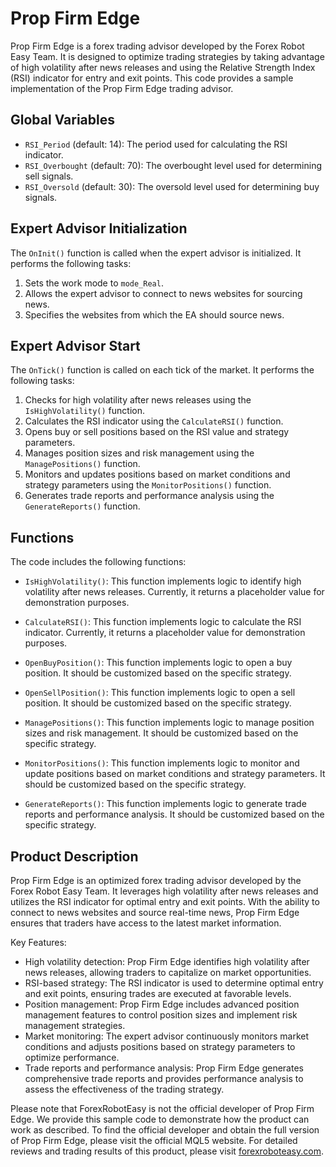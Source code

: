 # Prop Firm Edge

Prop Firm Edge is a forex trading advisor developed by the Forex Robot Easy Team. It is designed to optimize trading strategies by taking advantage of high volatility after news releases and using the Relative Strength Index (RSI) indicator for entry and exit points. This code provides a sample implementation of the Prop Firm Edge trading advisor.

## Global Variables

- `RSI_Period` (default: 14): The period used for calculating the RSI indicator.
- `RSI_Overbought` (default: 70): The overbought level used for determining sell signals.
- `RSI_Oversold` (default: 30): The oversold level used for determining buy signals.

## Expert Advisor Initialization

The `OnInit()` function is called when the expert advisor is initialized. It performs the following tasks:

1. Sets the work mode to `mode_Real`.
2. Allows the expert advisor to connect to news websites for sourcing news.
3. Specifies the websites from which the EA should source news.

## Expert Advisor Start

The `OnTick()` function is called on each tick of the market. It performs the following tasks:

1. Checks for high volatility after news releases using the `IsHighVolatility()` function.
2. Calculates the RSI indicator using the `CalculateRSI()` function.
3. Opens buy or sell positions based on the RSI value and strategy parameters.
4. Manages position sizes and risk management using the `ManagePositions()` function.
5. Monitors and updates positions based on market conditions and strategy parameters using the `MonitorPositions()` function.
6. Generates trade reports and performance analysis using the `GenerateReports()` function.

## Functions

The code includes the following functions:

- `IsHighVolatility()`: This function implements logic to identify high volatility after news releases. Currently, it returns a placeholder value for demonstration purposes.

- `CalculateRSI()`: This function implements logic to calculate the RSI indicator. Currently, it returns a placeholder value for demonstration purposes.

- `OpenBuyPosition()`: This function implements logic to open a buy position. It should be customized based on the specific strategy.

- `OpenSellPosition()`: This function implements logic to open a sell position. It should be customized based on the specific strategy.

- `ManagePositions()`: This function implements logic to manage position sizes and risk management. It should be customized based on the specific strategy.

- `MonitorPositions()`: This function implements logic to monitor and update positions based on market conditions and strategy parameters. It should be customized based on the specific strategy.

- `GenerateReports()`: This function implements logic to generate trade reports and performance analysis. It should be customized based on the specific strategy.

## Product Description

Prop Firm Edge is an optimized forex trading advisor developed by the Forex Robot Easy Team. It leverages high volatility after news releases and utilizes the RSI indicator for optimal entry and exit points. With the ability to connect to news websites and source real-time news, Prop Firm Edge ensures that traders have access to the latest market information.

Key Features:
- High volatility detection: Prop Firm Edge identifies high volatility after news releases, allowing traders to capitalize on market opportunities.
- RSI-based strategy: The RSI indicator is used to determine optimal entry and exit points, ensuring trades are executed at favorable levels.
- Position management: Prop Firm Edge includes advanced position management features to control position sizes and implement risk management strategies.
- Market monitoring: The expert advisor continuously monitors market conditions and adjusts positions based on strategy parameters to optimize performance.
- Trade reports and performance analysis: Prop Firm Edge generates comprehensive trade reports and provides performance analysis to assess the effectiveness of the trading strategy.

Please note that ForexRobotEasy is not the official developer of Prop Firm Edge. We provide this sample code to demonstrate how the product can work as described. To find the official developer and obtain the full version of Prop Firm Edge, please visit the official MQL5 website. For detailed reviews and trading results of this product, please visit [forexroboteasy.com](https://forexroboteasy.com/forex-robot-review/prop-firm-edge-review-optimized-forex-trading-advisor/).
